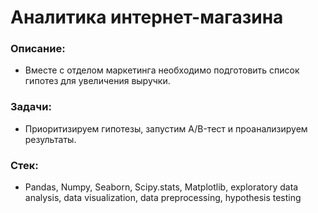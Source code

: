 # Аналитика интернет-магазина

### Описание:
* Вместе с отделом маркетинга необходимо подготовить список гипотез для увеличения выручки. 

### Задачи:
* Приоритизируем гипотезы, запустим A/B-тест и проанализируем результаты.

### Стек:
* Pandas, Numpy, Seaborn, Scipy.stats, Matplotlib, exploratory data analysis, data visualization, data preprocessing, hypothesis testing


